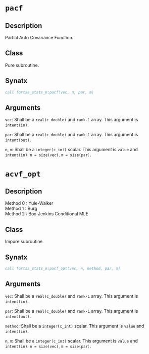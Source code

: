 # `pacf`

## Description

Partial Auto Covariance Function.

## Class

Pure subroutine.

## Synatx

```fortran
call fortsa_stats_m:pacf(vec, n, par, m)
```

## Arguments

`vec`: Shall be a `real(c_double)` and `rank-1` array.
This argument is `intent(in)`.

`par`: Shall be a `real(c_double)` and `rank-1` array.
This argument is `intent(out)`.

`n`, `m`: Shall be a `integer(c_int)` scalar.
This argument is `value` and `intent(in)`.
`n = size(vec)`, `m = size(par)`.

# `acvf_opt`

## Description

Method 0 : Yule-Walker<br>
Method 1 : Burg<br>
Method 2 : Box-Jenkins Conditional MLE

## Class

Impure subroutine.

## Synatx

```fortran
call fortsa_stats_m:pacf_opt(vec, n, method, par, m)
```

## Arguments

`vec`: Shall be a `real(c_double)` and `rank-1` array.
This argument is `intent(in)`.

`par`: Shall be a `real(c_double)` and `rank-1` array.
This argument is `intent(out)`.

`method`: Shall be a `integer(c_int)` scalar.
This argument is `value` and `intent(in)`.

`n`, `m`: Shall be a `integer(c_int)` scalar.
This argument is `value` and `intent(in)`.
`n = size(vec)`, `m = size(par)`.
